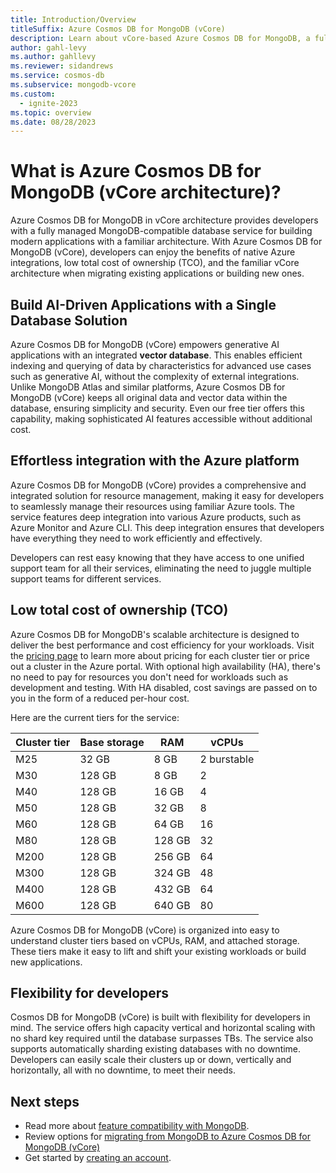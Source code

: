 ```yaml
---
title: Introduction/Overview
titleSuffix: Azure Cosmos DB for MongoDB (vCore)
description: Learn about vCore-based Azure Cosmos DB for MongoDB, a fully managed MongoDB-compatible database for building modern applications with a familiar architecture.
author: gahl-levy
ms.author: gahllevy
ms.reviewer: sidandrews
ms.service: cosmos-db
ms.subservice: mongodb-vcore
ms.custom:
  - ignite-2023
ms.topic: overview
ms.date: 08/28/2023
---
```


# What is Azure Cosmos DB for MongoDB (vCore architecture)?

Azure Cosmos DB for MongoDB in vCore architecture provides developers with a fully managed MongoDB-compatible database service for building modern applications with a familiar architecture. With Azure Cosmos DB for MongoDB (vCore), developers can enjoy the benefits of native Azure integrations, low total cost of ownership (TCO), and the familiar vCore architecture when migrating existing applications or building new ones.

## Build AI-Driven Applications with a Single Database Solution

Azure Cosmos DB for MongoDB (vCore) empowers generative AI applications with an integrated **vector database**. This enables efficient indexing and querying of data by characteristics for advanced use cases such as generative AI, without the complexity of external integrations. Unlike MongoDB Atlas and similar platforms, Azure Cosmos DB for MongoDB (vCore) keeps all original data and vector data within the database, ensuring simplicity and security. Even our free tier offers this capability, making sophisticated AI features accessible without additional cost.


## Effortless integration with the Azure platform

Azure Cosmos DB for MongoDB (vCore) provides a comprehensive and integrated solution for resource management, making it easy for developers to seamlessly manage their resources using familiar Azure tools. The service features deep integration into various Azure products, such as Azure Monitor and Azure CLI. This deep integration ensures that developers have everything they need to work efficiently and effectively.

Developers can rest easy knowing that they have access to one unified support team for all their services, eliminating the need to juggle multiple support teams for different services.

## Low total cost of ownership (TCO)

Azure Cosmos DB for MongoDB's scalable architecture is designed to deliver the best performance and cost efficiency for your workloads. Visit the [pricing page](https://azure.microsoft.com/pricing/details/cosmos-db/) to learn more about pricing for each cluster tier or price out a cluster in the Azure portal. With optional high availability (HA), there's no need to pay for resources you don't need for workloads such as development and testing. With HA disabled, cost savings are passed on to you in the form of a reduced per-hour cost.

Here are the current tiers for the service:

| Cluster tier | Base storage | RAM | vCPUs |
| --- | --- | --- | --- |
| M25 | 32 GB | 8 GB | 2 burstable |
| M30 | 128 GB | 8 GB | 2 |
| M40 | 128 GB | 16 GB | 4 |
| M50 | 128 GB | 32 GB | 8 |
| M60 | 128 GB | 64 GB | 16 |
| M80 | 128 GB | 128 GB | 32 |
| M200 | 128 GB | 256 GB | 64 |
| M300 | 128 GB | 324 GB | 48 |
| M400 | 128 GB | 432 GB | 64 |
| M600 | 128 GB | 640 GB | 80 |

Azure Cosmos DB for MongoDB (vCore) is organized into easy to understand cluster tiers based on vCPUs, RAM, and attached storage. These tiers make it easy to lift and shift your existing workloads or build new applications.

## Flexibility for developers

Cosmos DB for MongoDB (vCore) is built with flexibility for developers in mind. The service offers high capacity vertical and horizontal scaling with no shard key required until the database surpasses TBs. The service also supports automatically sharding existing databases with no downtime. Developers can easily scale their clusters up or down, vertically and horizontally, all with no downtime, to meet their needs.

## Next steps

- Read more about [feature compatibility with MongoDB](compatibility.md).
- Review options for [migrating from MongoDB to Azure Cosmos DB for MongoDB (vCore)](migration-options.md)
- Get started by [creating an account](quickstart-portal.md).

